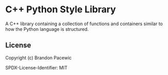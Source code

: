 # C++ Python Style Library

A C++ library containing a collection of functions and containers similar to how the Python language is structured.

## License

Copyright (c) Brandon Pacewic

SPDX-License-Identifier: MIT
